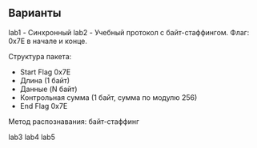 ## Варианты

lab1 - Синхронный 
lab2 - Учебный протокол с байт-стаффингом. Флаг: 0x7E в начале и конце.			

Структура пакета:										
- Start Flag 0x7E									
- Длина (1 байт)									
- Данные (N байт)									
- Контрольная сумма (1 байт, сумма по модулю 256)								
- End Flag 0x7E									

Метод распознавания: байт-стаффинг					

lab3
lab4
lab5

